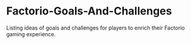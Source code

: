 # Factorio-Goals-And-Challenges
Listing ideas of goals and challenges for players to enrich their Factorio gaming experience.
